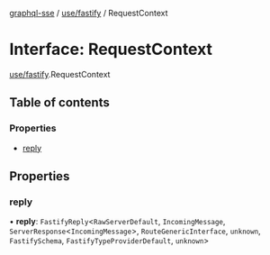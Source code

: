 [graphql-sse](../README.md) / [use/fastify](../modules/use_fastify.md) / RequestContext

# Interface: RequestContext

[use/fastify](../modules/use_fastify.md).RequestContext

## Table of contents

### Properties

- [reply](use_fastify.RequestContext.md#reply)

## Properties

### reply

• **reply**: `FastifyReply`<`RawServerDefault`, `IncomingMessage`, `ServerResponse`<`IncomingMessage`\>, `RouteGenericInterface`, `unknown`, `FastifySchema`, `FastifyTypeProviderDefault`, `unknown`\>
